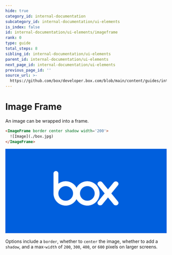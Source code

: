 ```yaml
---
hide: true
category_id: internal-documentation
subcategory_id: internal-documentation/ui-elements
is_index: false
id: internal-documentation/ui-elements/imageframe
rank: 0
type: guide
total_steps: 8
sibling_id: internal-documentation/ui-elements
parent_id: internal-documentation/ui-elements
next_page_id: internal-documentation/ui-elements
previous_page_id: ''
source_url: >-
  https://github.com/box/developer.box.com/blob/main/content/guides/internal-documentation/ui-elements/imageframe.md
---
```

<!-- does not need translation -->

# Image Frame

An image can be wrapped into a frame.

```html
<ImageFrame border center shadow width='200'>
  ![Image](./box.jpg)
</ImageFrame>
```

<H>

<ImageFrame border center shadow width='200'>

![Image](./box.jpg)

</ImageFrame>

</H>

<Message>

Options include a `border`, whether to `center` the image, whether to add a
`shadow`, and a max-`width` of `200`, `300`, `400`, or `600` pixels on larger
screens.

</Message>